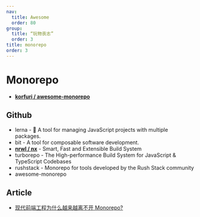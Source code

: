 ```yaml
---
nav:
  title: Awesome
  order: 80
group:
  title: “玩物丧志”
  order: 3
title: monorepo
order: 3
---
```


# Monorepo

- **[korfuri / awesome-monorepo](https://github.com/korfuri/awesome-monorepo)**

## Github

- lerna - 🐉 A tool for managing JavaScript projects with multiple packages.
- bit - A tool for composable software development.
- **[nrwl / nx](https://github.com/nrwl/nx)** - Smart, Fast and Extensible Build System
- turborepo - The High-performance Build System for JavaScript & TypeScript Codebases
- rushstack - Monorepo for tools developed by the Rush Stack community
- awesome-monorepo

## Article

- [现代前端工程为什么越来越离不开 Monorepo?](https://juejin.cn/post/6944877410827370504?utm_source=gold_browser_extension)

